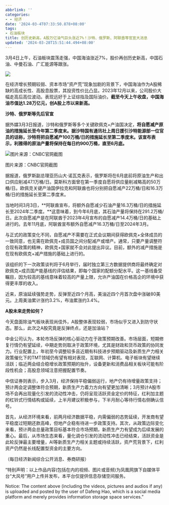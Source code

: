 ```yaml
---
abbrlink: ''
categories:
- - 经济
date: '2024-03-4T07:33:50.878+08:00'
tags:
- 石油板块
title: 创历史新高，A股万亿油气巨头涨近7%！沙特、俄罗斯、阿联酋等官宣大消息
updated: '2024-03-28T15:51:44.494+08:00'
---
```

3月4日上午，石油板块震荡走强，中国海油涨近7%，股价再创历史新高，中国石油、中曼石油、广汇能源等跟涨。

![](https://d.ifengimg.com/w828_h1385_ablur_q90_webp/x0.ifengimg.com/res/2024/F034DB6EFB0466118462C3BE2A0C4381F6008EB4_size126_w828_h1385.jpg)

在经济增长预期较弱、资本市场“资产荒”现象加剧的背景下，中国海油作为A股稀缺的高成长性、高股息股票，其投资性价比凸显。2023年12月以来，公司股价大幅走高后高位波动。表现远好于上证综指及国际油价。**截至今天上午收盘，中国海油市值达1.28万亿元，创A股上市以来新高。**

**沙特、俄罗斯等先后官宣**

据外媒3月3日报道，沙特和俄罗斯等多个关键欧佩克+产油国决定，**将自愿减产原油的措施延长至今年第二季度末。据沙特国有通讯社上周日援引沙特能源部一位官员的话称，沙特将把自愿减产100万桶/日的措施延长至第二季度末。该宣布表示，利雅得的原油产量将保持在每日约900万桶，直至6月底。**

![图片来源：CNBC官网截图](https://d.ifengimg.com/w1125_q90_webp/x0.ifengimg.com/res/2024/16BCC1125EF777B89726FC0D1875FDCBFC1E5B5E_size266_w1830_h911.jpg)

图片来源：CNBC官网截图

据报道，俄罗斯副总理亚历山大·诺瓦克表示，俄罗斯将在6月底前将原油生产和出口供应削减47.1万桶/日。莫斯科方面曾在第一季度自愿将供应量削减略高的50万桶/日。欧佩克关键产油国伊拉克和阿联酋也将分别把自愿减产22万桶/日和16.3万桶/日的措施延长至第二季度末。

当地时间3月3日，**阿联酋宣布，将额外自愿减少石油产量16.3万桶/日的措施延长至2024年二季度。**这意味着，到今年6月底，其石油产量将保持在291.2万桶/日。此次自愿减产是在阿联酋于2023年4月宣布的自愿减产14.4万桶/日的基础上进行的。去年11月底，阿联酋宣布额外自愿减产16.3万桶/日至2024年3月。

与正式的政策变化不同，自愿减产不需要在正式会议期间获得欧佩克+全体成员的一致同意，也无需在欧佩克+成员国之间分配减产或增产。通常，只要产量调整符合现有政策的精神，欧佩克+国家就不会对此提出异议。目前，额外的减产措施是在现有欧佩克+减产措施的基础上进行的。

该组织的下一次政策谈判将于6月举行，届时独立第三方数据提供商将最终确定对欧佩克+成员国产能基线的评估结果，即每个国家的配额分配水平。这一基线备受瞩目，因为较高的基线意味着较高的产量上限，允许产油国在价格高企的环境中获得更丰厚的收入。

近来，原油延续强势走势，反弹至近四个月高，美油近四个月首次盘中涨破80美元。上周美油累计涨约3.2%，布油累涨约3.4%。

**A股未来走势如何？**

今天盘面除油气板块表现尚佳外，A股整体表现较弱，市场似乎又进入到防守状态。那么，此次之A股究竟是反弹终点，还是加油站？

中金公司认为，本轮市场反弹的核心驱动力在于政策预期改善。市场层面，短期修复行情仍有望延续，中期走势则取决于政策环境，尤其是财政和货币政策的协同发力。行业配置上，年初至今调整较多且近期有科技进步预期驱动及新质生产力相关政策催化下的TMT领域仍有望有相对表现，互联网、计算机、电子板块有望继续活跃；临近两会结合稳增长政策预期的抬升，设备更新和消费品相关板块可能有阶段性机会；高股息领域注意把握配置节奏。

中信证券则表示，步入3月，经济保持平稳偏弱运行，地产仍有待增量政策支持；预计两会定调整体符合预期，新质生产力着力方向有望更加清晰；3月预计A股市场不会再出现量化引发的流动性冲击，仍将呈现活跃资金定价的特征，红利加主题的杠铃式行情结构或延续，上半月建议积极参与，下半月耐心等待行情右侧确认信号。

首先，从经济环境来看，前两月经济数据平稳，内需偏弱的态势延续，开发商有望平稳度过短期还款高峰，但地产企稳有待进一步政策支持。其次，从政策边际变化来看，预计两会总量政策目标基本符合市场预期，新质生产力有望成为后续发展的重心。最后，从市场生态来看，量化调仓引发的流动性冲击已经结束，活跃资金是此轮反弹最主要增量，AI等新质生产力相关主题或持续活跃，资产荒背景下，红利资产仍然是长线配置型资金的主要方向。

（每日经济新闻综合公开消息、券商研报）

“特别声明：以上作品内容(包括在内的视频、图片或音频)为凤凰网旗下自媒体平台“大风号”用户上传并发布，本平台仅提供信息存储空间服务。

Notice: The content above (including the videos, pictures and audios if any) is uploaded and posted by the user of Dafeng Hao, which is a social media platform and merely provides information storage space services.”
